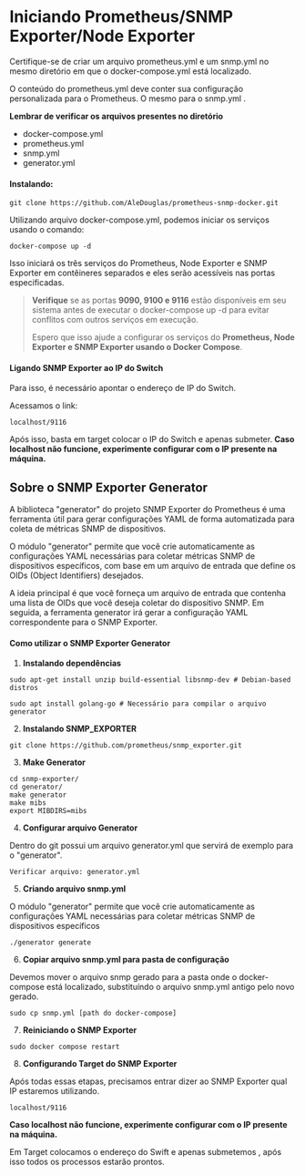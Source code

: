   
  

# Iniciando Prometheus/SNMP Exporter/Node Exporter 


Certifique-se de criar um arquivo prometheus.yml e um snmp.yml no mesmo diretório em que o docker-compose.yml está localizado.

O conteúdo do prometheus.yml deve conter sua configuração personalizada para o Prometheus.
O mesmo para o snmp.yml .

**Lembrar de verificar os arquivos presentes no diretório**
* docker-compose.yml
* prometheus.yml
* snmp.yml
* generator.yml

#### Instalando:

```
git clone https://github.com/AleDouglas/prometheus-snmp-docker.git
```

Utilizando arquivo docker-compose.yml, podemos iniciar os serviços usando o comando:
```
docker-compose up -d
```
  

Isso iniciará os três serviços do Prometheus, Node Exporter e SNMP Exporter em contêineres separados e eles serão acessíveis nas portas especificadas.


>**Verifique** se as portas **9090, 9100 e 9116** estão disponíveis em seu sistema antes de executar o docker-compose up -d para evitar conflitos com outros serviços em execução.
>
>Espero que isso ajude a configurar os serviços do **Prometheus, Node Exporter e SNMP Exporter usando o Docker Compose**.


#### Ligando SNMP Exporter ao IP do Switch

Para isso, é necessário apontar o endereço de IP do Switch.


Acessamos o link:
```
localhost/9116
```
Após isso, basta em target colocar o IP do Switch e apenas submeter.
**Caso localhost não funcione, experimente configurar com o IP presente na máquina.**

  


  

## Sobre o SNMP Exporter Generator

A biblioteca "generator" do projeto SNMP Exporter do Prometheus é uma ferramenta útil para gerar configurações YAML de forma automatizada para coleta de métricas SNMP de dispositivos.

O módulo "generator" permite que você crie automaticamente as configurações YAML necessárias para coletar métricas SNMP de dispositivos específicos, com base em um arquivo de entrada que define os OIDs (Object Identifiers) desejados.

  

A ideia principal é que você forneça um arquivo de entrada que contenha uma lista de OIDs que você deseja coletar do dispositivo SNMP. Em seguida, a ferramenta generator irá gerar a configuração YAML correspondente para o SNMP Exporter.

  
  

#### Como utilizar o SNMP Exporter Generator
1. **Instalando dependências**
```
sudo apt-get install unzip build-essential libsnmp-dev # Debian-based distros

sudo apt install golang-go # Necessário para compilar o arquivo generator
```
  

2. **Instalando SNMP_EXPORTER**
```
git clone https://github.com/prometheus/snmp_exporter.git
```
  
3. **Make Generator**
```
cd snmp-exporter/
cd generator/
make generator
make mibs
export MIBDIRS=mibs
```
  
 4. **Configurar arquivo Generator**

Dentro do git possui um arquivo generator.yml que servirá de exemplo para o "generator".

```
Verificar arquivo: generator.yml
```

5. **Criando arquivo snmp.yml**

O módulo "generator" permite que você crie automaticamente as configurações YAML necessárias para coletar métricas SNMP de dispositivos específicos

```
./generator generate
```
  
6. **Copiar arquivo snmp.yml para pasta de configuração**

Devemos mover o arquivo snmp gerado para a pasta onde o docker-compose está localizado, substituíndo o arquivo snmp.yml antigo pelo novo gerado.

```
sudo cp snmp.yml [path do docker-compose]
```

7. **Reiniciando o SNMP Exporter**


```
sudo docker compose restart
```


8. **Configurando Target do SNMP Exporter**


Após todas essas etapas, precisamos entrar dizer ao SNMP Exporter qual IP estaremos utilizando.

```
localhost/9116
```
**Caso localhost não funcione, experimente configurar com o IP presente na máquina.**

Em Target colocamos o endereço do Swift e apenas submetemos , após isso todos os processos estarão prontos.




